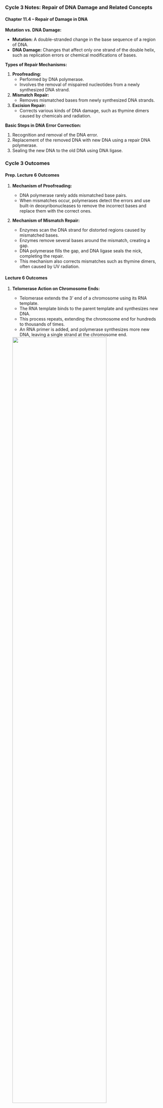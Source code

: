 ### Cycle 3 Notes: Repair of DNA Damage and Related Concepts

#### Chapter 11.4 – Repair of Damage in DNA

**Mutation vs. DNA Damage:**
- **Mutation:** A double-stranded change in the base sequence of a region of DNA.
- **DNA Damage:** Changes that affect only one strand of the double helix, such as replication errors or chemical modifications of bases.

**Types of Repair Mechanisms:**
1. **Proofreading:**
   - Performed by DNA polymerase.
   - Involves the removal of mispaired nucleotides from a newly synthesized DNA strand.
2. **Mismatch Repair:**
   - Removes mismatched bases from newly synthesized DNA strands.
3. **Excision Repair:**
   - Corrects various kinds of DNA damage, such as thymine dimers caused by chemicals and radiation.

**Basic Steps in DNA Error Correction:**
1. Recognition and removal of the DNA error.
2. Replacement of the removed DNA with new DNA using a repair DNA polymerase.
3. Sealing the new DNA to the old DNA using DNA ligase.

### Cycle 3 Outcomes

#### Prep. Lecture 6 Outcomes

1. **Mechanism of Proofreading:**
   - DNA polymerase rarely adds mismatched base pairs.
   - When mismatches occur, polymerases detect the errors and use built-in deoxyribonucleases to remove the incorrect bases and replace them with the correct ones.

2. **Mechanism of Mismatch Repair:**
   - Enzymes scan the DNA strand for distorted regions caused by mismatched bases.
   - Enzymes remove several bases around the mismatch, creating a gap.
   - DNA polymerase fills the gap, and DNA ligase seals the nick, completing the repair.
   - This mechanism also corrects mismatches such as thymine dimers, often caused by UV radiation.

#### Lecture 6 Outcomes

1. **Telomerase Action on Chromosome Ends:**
   - Telomerase extends the 3’ end of a chromosome using its RNA template.
   - The RNA template binds to the parent template and synthesizes new DNA.
   - This process repeats, extending the chromosome end for hundreds to thousands of times.
   - An RNA primer is added, and polymerase synthesizes more new DNA, leaving a single strand at the chromosome end.
   <img src="/BIO1001/Cycle-2/d5.png" width="80%" height=auto>

2. **Trends in DNA Sequencing Costs:**
   - DNA sequencing costs have significantly dropped from $100M in 2001 to under $10k today due to technological advancements.

3. **Distribution of Genome Components:**
   - Over 55% of the genome consists of transposons, viruses, and "dead" genes (junk DNA).
   - 10% of the genome consists of introns (junk DNA).
   - 10% is essential DNA, with only 2% coding for proteins.
   - 25% of the genome is unknown, likely junk DNA.

4. **Proportion of Human Genome Coding for Protein:**
   - Only 2% of the human genome codes for proteins and human traits.
   - The majority of the genome is considered non-coding or "junk" DNA.


### Lecture 7 Outcomes: DNA Damage, Mutations, and Genomic Variations

#### 1. Difference Between DNA Damage and Mutation
- **DNA Damage:** 
  - A single-stranded change in the DNA, such as a single nucleotide polymorphism (SNP) or a thymine dimer caused by UV radiation.
  - Damage is not passed on genetically.
- **DNA Mutation:**
  - A double-stranded change in the DNA.
  - Mutations can be inherited.

#### 2. Types of Genomic Variation Among Humans
- **Single Nucleotide Polymorphisms (SNPs):** 
  - Account for 1/4 of variations.
  - A single base change in the genome.
  - Occur from replication errors not fixed by proofreading and excision repair.
- **Copy Number Variations (CNVs):**
  - Account for 3/4 of variations.
  - Differences in the number of copies of a gene between individuals.
- **Retro Element Insertions:**
  - Variations in the amount of LINES and SINES among individuals.
- **De Novo Variations:**
  - New mutations not inherited from parents, about 100 per offspring.

#### 3. Unique SNPs in African Populations
- African populations have more unique SNPs due to their longer presence on Earth, leading to more time for divergence.
- African individuals show more genetic variation among themselves compared to non-African populations.
- This supports the theory that humans first evolved in Africa, and other populations diverged later.

#### 4. Differences Between Mobile Elements
- **Insertion Sequences:**
  - Simplest transposable elements in bacteria, containing transposase genes.
  - Move DNA within the genome using cut-and-paste or copy-and-paste mechanisms.
- **Transposons:**
  - Contain two insertion sequences flanking a general sequence.
  - Can move genes, often associated with antibiotic resistance, using cut-and-paste or copy-and-paste.
- **Retrotransposons:**
  - Transcribed into RNA and then reverse-transcribed into DNA.
  - Inserted into new genomic locations, similar to the mechanism of HIV.

#### 5. Why Mobile Elements Are Considered Biological Mutagens
- Mobile elements, also known as "jumping genes," move within the genome by reverse transcription.
- They can cause mutations by inserting into genes, altering their functions and creating genetic variability.

#### 6. Role of Tautomeric Shifts in Mutagenesis
- Tautomeric shifts alter base pairing, causing A to bind with C and G to bind with T.
- This results in SNP mutations after two rounds of replication.
- Tautomeric forms are not detected as mismatches because they maintain the correct number of hydrogen bonds.
- Chemical mutagens like 5-BromoUracil can induce tautomeric shifts, causing frequent mutations.
<img src="/BIO1001/Cycle-3/d7.png" width="40%" height=auto>

#### Big Ideas
- **Somatic Mutations:** 
  - Do not affect the next generation and do not impact human evolution.
- **Germline Mutations:** 
  - Occur in sex cells and are passed on to the next generation, contributing to genetic diversity and evolution.